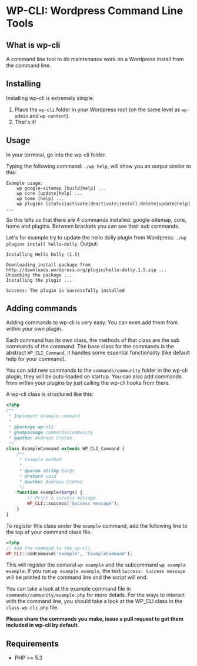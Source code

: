 WP-CLI: Wordpress Command Line Tools
============================

What is wp-cli
--------------

A command line tool to do maintenance work on a Wordpress install from the command line.

Installing
----------

Installing wp-cli is extremely simple: 
	
1. Place the `wp-cli` folder in your Wordpress root (on the same level as `wp-admin` and `wp-content`).
1. That's it!

Usage
-----

In your terminal, go into the wp-cli folder.

Typing the following command: `./wp help`,  will show you an output similar to this:

```
Example usage:
    wp google-sitemap [build|help] ...
    wp core [update|help] ...
    wp home [help] ...
    wp plugins [status|activate|deactivate|install|delete|update|help] ...
```

So this tells us that there are 4 commands installed: google-sitemap, core, home and plugins.
Between brackets you can see their sub commands. 

Let's for example try to update the hello dolly plugin from Wordpress: `./wp plugins install hello-dolly`.
Output:

```
Installing Hello Dolly (1.5)

Downloading install package from http://downloads.wordpress.org/plugin/hello-dolly.1.5.zip ...
Unpacking the package ...
Installing the plugin ...

Success: The plugin is successfully installed
```

Adding commands
---------------

Adding commands to wp-cli is very easy. You can even add them from within your own plugin.

Each command has its own class, the methods of that class are the sub commands of the command. The base class for the commands is the abstract `WP_CLI_Command`, it handles some essential functionality (like default help for your command).

You can add new commands to the `commands/community` folder in the wp-cli plugin, they will be auto-loaded on startup. You can also add commands from within your plugins by just calling the wp-cli hooks from there.

A wp-cli class is structured like this:

``` php
<?php
/**
 * Implement example command
 *
 * @package wp-cli
 * @subpackage commands/cummunity
 * @author Andreas Creten
 */
class ExampleCommand extends WP_CLI_Command {
	/**
	 * Example method
	 *
	 * @param string $args 
	 * @return void
	 * @author Andreas Creten
	 */
	function example($args) {
		// Print a success message
		WP_CLI::success('Success message');
	}
}
```

To register this class under the `example` command, add the following line to the top of your command class file.

``` php
<?php
// Add the command to the wp-cli
WP_CLI::addCommand('example', 'ExampleCommand');
```

This will register the comand `wp example` and the subcommand `wp example example`. If you run `wp example example`, the text `Success: Success message` will be printed to the command line and the script will end.

You can take a look at the example command file in `commands/community/example.php` for more details. For the ways to interact with the command line, you should take a look at the WP_CLI class in the `class-wp-cli.php` file.

**Please share the commands you make, issue a pull request to get them included in wp-cli by default.**

Requirements
------------

 * PHP >= 5.3
